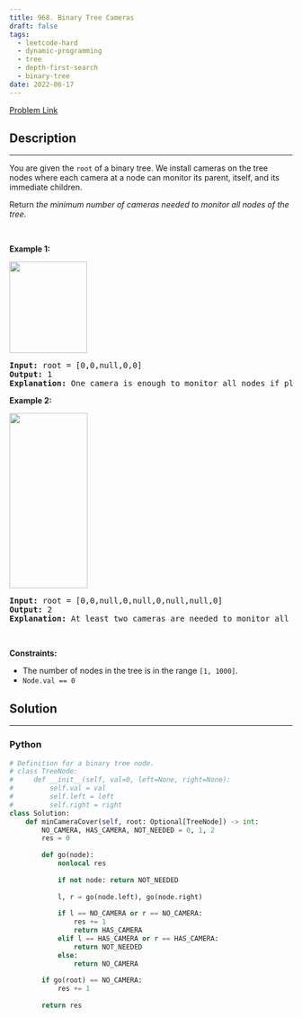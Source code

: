 ```yaml
---
title: 968. Binary Tree Cameras
draft: false
tags: 
  - leetcode-hard
  - dynamic-programming
  - tree
  - depth-first-search
  - binary-tree
date: 2022-06-17
---
```


[Problem Link](https://leetcode.com/problems/binary-tree-cameras/)

## Description

---
<p>You are given the <code>root</code> of a binary tree. We install cameras on the tree nodes where each camera at a node can monitor its parent, itself, and its immediate children.</p>

<p>Return <em>the minimum number of cameras needed to monitor all nodes of the tree</em>.</p>

<p>&nbsp;</p>
<p><strong class="example">Example 1:</strong></p>
<img alt="" src="https://assets.leetcode.com/uploads/2018/12/29/bst_cameras_01.png" style="width: 138px; height: 163px;" />
<pre>
<strong>Input:</strong> root = [0,0,null,0,0]
<strong>Output:</strong> 1
<strong>Explanation:</strong> One camera is enough to monitor all nodes if placed as shown.
</pre>

<p><strong class="example">Example 2:</strong></p>
<img alt="" src="https://assets.leetcode.com/uploads/2018/12/29/bst_cameras_02.png" style="width: 139px; height: 312px;" />
<pre>
<strong>Input:</strong> root = [0,0,null,0,null,0,null,null,0]
<strong>Output:</strong> 2
<strong>Explanation:</strong> At least two cameras are needed to monitor all nodes of the tree. The above image shows one of the valid configurations of camera placement.
</pre>

<p>&nbsp;</p>
<p><strong>Constraints:</strong></p>

<ul>
	<li>The number of nodes in the tree is in the range <code>[1, 1000]</code>.</li>
	<li><code>Node.val == 0</code></li>
</ul>


## Solution

---
### Python
``` py title='binary-tree-cameras'
# Definition for a binary tree node.
# class TreeNode:
#     def __init__(self, val=0, left=None, right=None):
#         self.val = val
#         self.left = left
#         self.right = right
class Solution:
    def minCameraCover(self, root: Optional[TreeNode]) -> int:
        NO_CAMERA, HAS_CAMERA, NOT_NEEDED = 0, 1, 2
        res = 0
        
        def go(node):
            nonlocal res
            
            if not node: return NOT_NEEDED
            
            l, r = go(node.left), go(node.right)
            
            if l == NO_CAMERA or r == NO_CAMERA:
                res += 1
                return HAS_CAMERA
            elif l == HAS_CAMERA or r == HAS_CAMERA:
                return NOT_NEEDED
            else:
                return NO_CAMERA
        
        if go(root) == NO_CAMERA:
            res += 1
        
        return res
```

